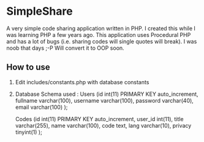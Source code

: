 # SimpleShare
A very simple code sharing application written in PHP. I created this while I was learning PHP a few years ago. 
This application uses Procedural PHP and has a lot of bugs (i.e. sharing codes will single quotes will break). I was noob that days ;-P
Will convert it to OOP soon.

How to use
---
1. Edit includes/constants.php with database constants
2. Database Schema used :
	Users (id 	int(11) PRIMARY KEY	auto_increment, 
		fullname 	varchar(100),
		username 	varchar(100),
		password 	varchar(40),
		email 	varchar(100)
	);

	Codes (id 	int(11) PRIMARY KEY auto_increment,
		user_id 	int(11),
		title 	varchar(255),
		name 	varchar(100),
		code 	text,
		lang 	varchar(10),
		privacy 	tinyint(1)
	);
